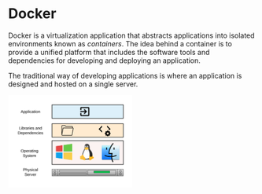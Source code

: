 # Docker

Docker is a virtualization application that abstracts applications into isolated environments known as *containers*. The idea behind a container is to provide a unified platform that includes the software tools and dependencies for developing and deploying an application.

The traditional way of developing applications is where an application is designed and hosted on a single server.

<img src="img/single-server.png" align="left" alt="Single Server." height=50% width=50%/>